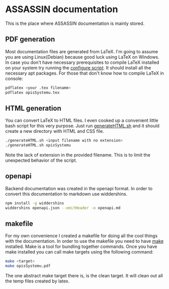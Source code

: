 # ASSASSIN documentation

This is the place where ASSASSIN documentation is mainly stored.

## PDF generation

Most documentation files are generated from LaTeX.
I'm going to assume you are using Linux(Debian) because good luck using LaTeX on Windows.
In case you don't have necessary prerequisites to compile LaTeX installed on your system try running the [configure script](./configure).
It should install all the necessary apt packages.
For those that don't know how to compile LaTeX in console:

```bash
pdflatex <your .tex filename>
pdflatex opisSystemu.tex
```

## HTML generation

You can convert LaTeX to HTML files.
I even cooked up a convenient little bash script for this very purpose.
Just run [generateHTML.sh](./generateHTML.sh) and it should create a new directory with HTML and CSS file.

```bash
./generateHTML.sh <input filename with no extension>
./generateHTML.sh opisSystemu
```

Note the lack of extension in the provided filename.
This is to limit the unexpected behavior of the script.

## openapi

Backend documentation was created in the openapi format.
In order to convert this documentation to markdown use widdershins.

```bash
npm install -g widdershins
widdershins openapi.json --omitHeader -o openapi.md
```

## makefile

For my own convenience I created a makefile for doing all the cool things with the documentation.
In order to use the makefile you need to have [make](https://www.gnu.org/software/make/) installed.
Make is a tool for bundling together commands.
Once you have make installed you can call make targets using the following command:

```bash
make <target>
make opisSystemu.pdf
```

The one abstract make target there is, is the clean target.
It will clean out all the temp files created by latex.
